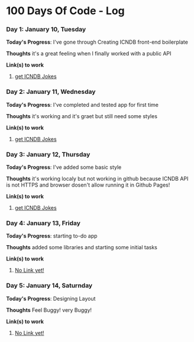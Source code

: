# 100 Days Of Code - Log

### Day 1: January 10, Tuesday

**Today's Progress**: I've gone through Creating ICNDB front-end boilerplate

**Thoughts** it's a great feeling when I finally worked with a public API

**Link(s) to work**
1. [get ICNDB Jokes](https://github.com/maryayi/icndb-test)

### Day 2: January 11, Wednesday

**Today's Progress**: I've completed and tested app for first time

**Thoughts** it's working and it's graet but still need some styles

**Link(s) to work**
1. [get ICNDB Jokes](https://github.com/maryayi/icndb-test)

### Day 3: January 12, Thursday

**Today's Progress**: I've added some basic style

**Thoughts** it's working localy but not working in github because ICNDB API is not HTTPS and browser dosen't allow running it in Github Pages!

**Link(s) to work**
1. [get ICNDB Jokes](https://github.com/maryayi/icndb-test)

### Day 4: January 13, Friday

**Today's Progress**: starting to-do app

**Thoughts** added some libraries and starting some initial tasks

**Link(s) to work**
1. [No Link yet!](#)

### Day 5: January 14, Saturnday

**Today's Progress**: Designing Layout

**Thoughts** Feel Buggy! very Buggy!

**Link(s) to work**
1. [No Link yet!](#)
